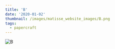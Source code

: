```yaml
---
title: 'B'
date: '2020-01-02'
thumbnail: /images/matisse_website_images/B.png
tags:
  - papercraft
---
```


![B](/images/matisse_website_images/B.png)
